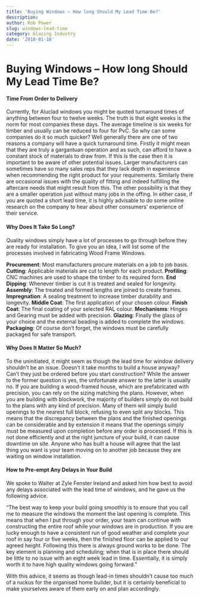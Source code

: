 ```yaml
---
title: 'Buying Windows – How long Should My Lead Time Be?'
description: 
author: Rob Power
slug: windows-lead-time
category: Glazing Industry
date: '2018-01-18'
---
```


# Buying Windows – How long Should My Lead Time Be?
####  Time From Order to Delivery

Currently, for Aluclad windows you might be quoted turnaround times of anything between four to twelve weeks. The truth is that eight weeks is the norm for most companies these days. The average timeline is six weeks for timber and usually can be reduced to four for PvC. So why can some companies do it so much quicker? Well generally there are one of two reasons a company will have a quick turnaround time. Firstly it might mean that they are truly a gargantuan operation and as such, can afford to have a constant stock of materials to draw from. If this is the case then it is important to be aware of other potential issues. Larger manufacturers can sometimes have so many sales reps that they lack depth in experience when recommending the right product for your requirements. Similarly there are occasional issues with the quality of fitting and indeed fulfilling the aftercare needs that might result from this. The other possibility is that they are a smaller operation just without many jobs in the offing. In either case, if you are quoted a short lead time, it is highly advisable to do some online research on the company to hear about other consumers’ experience of their service.
#### Why Does It Take So Long?
Quality windows simply have a lot of processes to go through before they are ready for installation. To give you an idea, I will list some of the processes involved in fabricating Wood Frame Windows.

**Procurement**: Most manufacturers procure materials on a job to job basis.
**Cutting**: Applicable materials are cut to length for each product.
**Profiling**: CNC machines are used to shape the timber to its required form.
**End Dipping**: Whenever timber is cut it is treated and sealed for longevity.
**Assembly**: The treated and formed lengths are joined to create frames.
**Impregnation**: A sealing treatment to increase timber durability and longevity.
**Middle Coat**: The first application of your chosen colour.
**Finish Coat**: The final coating of your selected RAL colour.
**Mechanisms**: Hinges and Gearing must be added with precision.
**Glazing**: Finally the glass of your choice and the external beading is added to complete the windows.
**Packaging**: Of course don’t forget, the windows must be carefully packaged for safe transport.
#### Why Does It Matter So Much?
To the uninitiated, it might seem as though the lead time for window delivery shouldn’t be an issue. Doesn’t it take months to build a house anyway? Can’t they just be ordered before you start construction? While the answer to the former question is yes, the unfortunate answer to the latter is usually no. If you are building a wood-framed house, which are prefabricated with precision, you can rely on the sizing matching the plans. However, when you are building with blockwork, the majority of builders simply do not build to the plans with any kind of precision. Many of them will simply build openings to the nearest full block, refusing to even split any blocks. This means that the discrepancy between the plans and the finished openings can be considerable and by extension it means that the openings simply must be measured upon completion before any order is processed. If this is not done efficiently and at the right juncture of your build, it can cause downtime on site. Anyone who has built a house will agree that the last thing you want is your team moving on to another job because they are waiting on window installation.
#### How to Pre-empt Any Delays in Your Build
We spoke to Walter at Zyle Fenster Ireland and asked him how best to avoid any delays associated with the lead time of windows, and he gave us the following advice.

“The best way to keep your build going smoothly is to ensure that you call me to measure the windows the moment the last opening is complete. This means that when I put through your order, your team can continue with constructing the entire roof while your windows are in production. If you are lucky enough to have a consistent run of good weather and complete your roof in say four or five weeks, then the finished floor can be applied to our agreed height. Following this there is always ground works to be done. The key element is planning and scheduling; when that is in place there should be little to no issue with an eight week lead in time. Essentially, it is simply worth it to have high quality windows going forward.”

With this advice, it seems as though lead-in times shouldn’t cause too much of a ruckus for the organised home builder, but it is certainly beneficial to make yourselves aware of them early on and plan accordingly.

